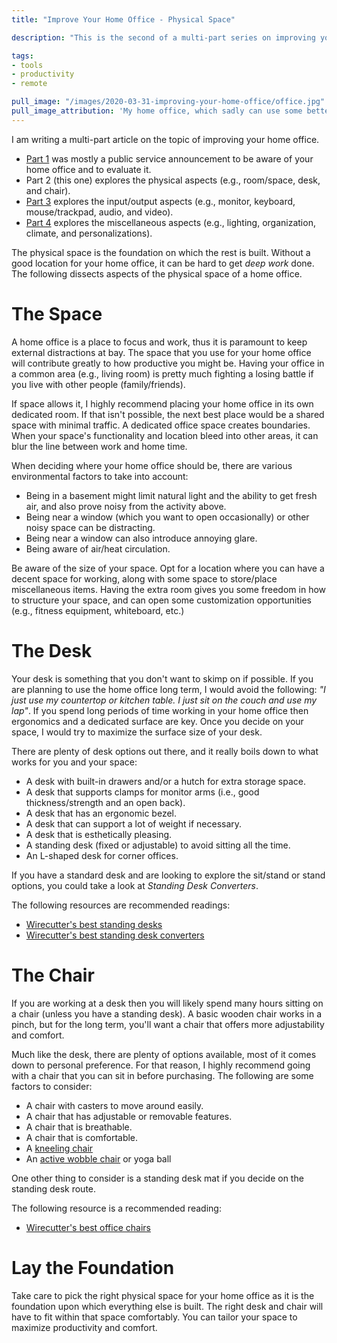 ```yaml
---
title: "Improve Your Home Office - Physical Space"

description: "This is the second of a multi-part series on improving your home office. In this part, we talk about the physical aspects of your home office (space, desk, and chair)."

tags:
- tools
- productivity
- remote

pull_image: "/images/2020-03-31-improving-your-home-office/office.jpg"
pull_image_attribution: 'My home office, which sadly can use some better cable management.'
---
```


I am writing a multi-part article on the topic of improving your home office.

- [Part 1](/improve-your-home-office/) was mostly a public service announcement to be aware of your home office and to evaluate it.
- Part 2 (this one) explores the physical aspects (e.g., room/space, desk, and chair).
- [Part 3](/improve-your-home-office-the-input-output-devices) explores the input/output aspects (e.g., monitor, keyboard, mouse/trackpad, audio, and video).
- [Part 4](/improve-your-home-office-the-miscellaneous-aspects/) explores the miscellaneous aspects (e.g., lighting, organization, climate, and personalizations).

The physical space is the foundation on which the rest is built. Without a good location for your home office, it can be hard to get _deep work_ done. The following dissects aspects of the physical space of a home office.

# The Space

A home office is a place to focus and work, thus it is paramount to keep external distractions at bay. The space that you use for your home office will contribute greatly to how productive you might be. Having your office in a common area (e.g., living room) is pretty much fighting a losing battle if you live with other people (family/friends).

If space allows it, I highly recommend placing your home office in its own dedicated room. If that isn't possible, the next best place would be a shared space with minimal traffic. A dedicated office space creates boundaries. When your space's functionality and location bleed into other areas, it can blur the line between work and home time.

When deciding where your home office should be, there are various environmental factors to take into account:

  - Being in a basement might limit natural light and the ability to get fresh air, and also prove noisy from the activity above.
  - Being near a window (which you want to open occasionally) or other noisy space can be distracting.
  - Being near a window can also introduce annoying glare.
  - Being aware of air/heat circulation.

Be aware of the size of your space. Opt for a location where you can have a decent space for working, along with some space to store/place miscellaneous items. Having the extra room gives you some freedom in how to structure your space, and can open some customization opportunities (e.g., fitness equipment, whiteboard, etc.)

# The Desk

Your desk is something that you don't want to skimp on if possible. If you are planning to use the home office long term, I would avoid the following: _"I just use my countertop or kitchen table. I just sit on the couch and use my lap"_. If you spend long periods of time working in your home office then ergonomics and a dedicated surface are key. Once you decide on your space, I would try to maximize the surface size of your desk.

There are plenty of desk options out there, and it really boils down to what works for you and your space:

  - A desk with built-in drawers and/or a hutch for extra storage space.
  - A desk that supports clamps for monitor arms (i.e., good thickness/strength and an open back).
  - A desk that has an ergonomic bezel.
  - A desk that can support a lot of weight if necessary.
  - A desk that is esthetically pleasing.
  - A standing desk (fixed or adjustable) to avoid sitting all the time.
  - An L-shaped desk for corner offices.

If you have a standard desk and are looking to explore the sit/stand or stand options, you could take a look at _Standing Desk Converters_.

The following resources are recommended readings:

  - [Wirecutter's best standing desks](https://thewirecutter.com/reviews/best-standing-desk/)
  - [Wirecutter's best standing desk converters](https://thewirecutter.com/reviews/best-standing-desk-converters/)

# The Chair

If you are working at a desk then you will likely spend many hours sitting on a chair (unless you have a standing desk). A basic wooden chair works in a pinch, but for the long term, you'll want a chair that offers more adjustability and comfort.

Much like the desk, there are plenty of options available, most of it comes down to personal preference. For that reason, I highly recommend going with a chair that you can sit in before purchasing. The following are some factors to consider:

  - A chair with casters to move around easily.
  - A chair that has adjustable or removable features.
  - A chair that is breathable.
  - A chair that is comfortable.
  - A [kneeling chair](https://en.wikipedia.org/wiki/Kneeling_chair)
  - An [active wobble chair](https://www.uncagedergonomics.com/blog/what-is-an-active-chair/) or yoga ball

One other thing to consider is a standing desk mat if you decide on the standing desk route.

The following resource is a recommended reading:

  - [Wirecutter's best office chairs](https://thewirecutter.com/reviews/best-office-chair/)

# Lay the Foundation

Take care to pick the right physical space for your home office as it is the foundation upon which everything else is built. The right desk and chair will have to fit within that space comfortably. You can tailor your space to maximize productivity and comfort.
